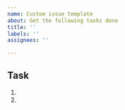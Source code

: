 ```yaml
---
name: Custom issue template
about: Get the following tasks done
title: ''
labels: ''
assignees: ''

---
```


## Task
1. 
2.
